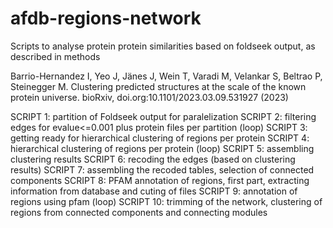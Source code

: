 # afdb-regions-network

Scripts to analyse protein protein similarities based on foldseek output, as described in methods  

Barrio-Hernandez I, Yeo J, Jänes J, Wein T, Varadi M, Velankar S, Beltrao P, Steinegger M. Clustering predicted structures at the scale of the known protein universe. bioRxiv, doi.org:10.1101/2023.03.09.531927 (2023)

SCRIPT 1: partition of Foldseek output for paralelization
SCRIPT 2: filtering edges for evalue<=0.001 plus protein files per partition (loop)
SCRIPT 3: getting ready for hierarchical clustering of regions per protein
SCRIPT 4: hierarchical clustering of regions per protein (loop)
SCRIPT 5: assembling clustering results
SCRIPT 6: recoding the edges (based on clustering results)
SCRIPT 7: assembling the recoded tables, selection of connected components
SCRIPT 8: PFAM annotation of regions, first part, extracting information from database and cuting of files
SCRIPT 9: annotation of regions using pfam (loop)
SCRIPT 10: trimming of the network, clustering of regions from connected components and connecting modules
